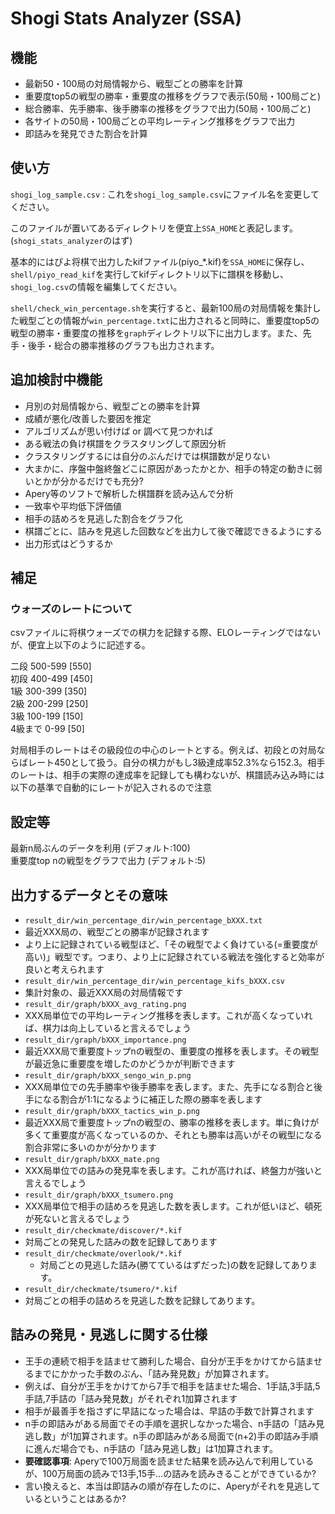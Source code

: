 # Shogi Stats Analyzer (SSA)

## 機能
- 最新50・100局の対局情報から、戦型ごとの勝率を計算
- 重要度top5の戦型の勝率・重要度の推移をグラフで表示(50局・100局ごと)
- 総合勝率、先手勝率、後手勝率の推移をグラフで出力(50局・100局ごと)
- 各サイトの50局・100局ごとの平均レーティング推移をグラフで出力
- 即詰みを発見できた割合を計算

## 使い方
`shogi_log_sample.csv` : これを`shogi_log_sample.csv`にファイル名を変更してください。

このファイルが置いてあるディレクトリを便宜上`SSA_HOME`と表記します。(`shogi_stats_analyzer`のはず)

基本的にはぴよ将棋で出力したkifファイル(piyo_*.kif)を`SSA_HOME`に保存し、`shell/piyo_read_kif`を実行してkifディレクトリ以下に譜棋を移動し、`shogi_log.csv`の情報を編集してください。

`shell/check_win_percentage.sh`を実行すると、最新100局の対局情報を集計した戦型ごとの情報が`win_percentage.txt`に出力されると同時に、重要度top5の戦型の勝率・重要度の推移を`graph`ディレクトリ以下に出力します。また、先手・後手・総合の勝率推移のグラフも出力されます。


## 追加検討中機能
- 月別の対局情報から、戦型ごとの勝率を計算
- 成績が悪化/改善した要因を推定
 - アルゴリズムが思い付けば or 調べて見つかれば
- ある戦法の負け棋譜をクラスタリングして原因分析
 - クラスタリングするには自分のぶんだけでは棋譜数が足りない
 - 大まかに、序盤中盤終盤どこに原因があったかとか、相手の特定の動きに弱いとかが分かるだけでも充分?
- Apery等のソフトで解析した棋譜群を読み込んで分析
 - 一致率や平均低下評価値
- 相手の詰めろを見逃した割合をグラフ化 
- 棋譜ごとに、詰みを見逃した回数などを出力して後で確認できるようにする
 - 出力形式はどうするか

## 補足
### ウォーズのレートについて
csvファイルに将棋ウォーズでの棋力を記録する際、ELOレーティングではないが、便宜上以下のように記述する。

二段 500-599 [550]  
初段 400-499 [450]  
1級  300-399 [350]  
2級  200-299 [250]  
3級  100-199 [150]  
4級まで 0-99 [50]

対局相手のレートはその級段位の中心のレートとする。例えば、初段との対局ならばレート450として扱う。自分の棋力がもし3級達成率52.3%なら152.3。相手のレートは、相手の実際の達成率を記録しても構わないが、棋譜読み込み時には以下の基準で自動的にレートが記入されるので注意

## 設定等
最新n局ぶんのデータを利用 (デフォルト:100)  
重要度top nの戦型をグラフで出力 (デフォルト:5)

## 出力するデータとその意味
- `result_dir/win_percentage_dir/win_percentage_bXXX.txt`
 - 最近XXX局の、戦型ごとの勝率が記録されます
 - より上に記録されている戦型ほど、「その戦型でよく負けている(=重要度が高い)」戦型です。つまり、より上に記録されている戦法を強化すると効率が良いと考えられます
- `result_dir/win_percentage_dir/win_percentage_kifs_bXXX.csv`
 - 集計対象の、最近XXX局の対局情報です 
- `result_dir/graph/bXXX_avg_rating.png`
 - XXX局単位での平均レーティング推移を表します。これが高くなっていれば、棋力は向上していると言えるでしょう
- `result_dir/graph/bXXX_importance.png`
 -  最近XXX局で重要度トップnの戦型の、重要度の推移を表します。その戦型が最近急に重要度を増したのかどうかが判断できます
-	`result_dir/graph/bXXX_sengo_win_p.png`
 - XXX局単位での先手勝率や後手勝率を表します。また、先手になる割合と後手になる割合が1:1になるように補正した際の勝率を表します
- `result_dir/graph/bXXX_tactics_win_p.png` 
 - 最近XXX局で重要度トップnの戦型の、勝率の推移を表します。単に負けが多くて重要度が高くなっているのか、それとも勝率は高いがその戦型になる割合非常に多いのかが分かります
- `result_dir/graph/bXXX_mate.png`
 - XXX局単位での詰みの発見率を表します。これが高ければ、終盤力が強いと言えるでしょう
- `result_dir/graph/bXXX_tsumero.png`
 -  XXX局単位で相手の詰めろを見逃した数を表します。これが低いほど、頓死が死ないと言えるでしょう
- `result_dir/checkmate/discover/*.kif`
 - 対局ごとの発見した詰みの数を記録してあります
- `result_dir/checkmate/overlook/*.kif`
	- 対局ごとの見逃した詰み(勝てているはずだった)の数を記録してあります。
- `result_dir/checkmate/tsumero/*.kif`
 - 対局ごとの相手の詰めろを見逃した数を記録してあります。

## 詰みの発見・見逃しに関する仕様
- 王手の連続で相手を詰ませて勝利した場合、自分が王手をかけてから詰ませるまでにかかった手数のぶん、「詰み発見数」が加算されます。
 - 例えば、自分が王手をかけてから7手で相手を詰ませた場合、1手詰,3手詰,5手詰,7手詰の「詰み発見数」がそれぞれ1加算されます
 - 相手が最善手を指さずに早詰になった場合は、早詰の手数で計算されます
- n手の即詰みがある局面でその手順を選択しなかった場合、n手詰の「詰み見逃し数」が1加算されます。n手の即詰みがある局面で(n+2)手の即詰み手順に進んだ場合でも、n手詰の「詰み見逃し数」は1加算されます。
- **要確認事項**: Aperyで100万局面を読ませた結果を読み込んで利用しているが、100万局面の読みで13手,15手…の詰みを読みきることができているか?
 - 言い換えると、本当は即詰みの順が存在したのに、Aperyがそれを見逃しているということはあるか?